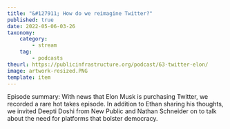 ```yaml
---
title: "&#127911; How do we reimagine Twitter?"
published: true
date: 2022-05-06-03-26
taxonomy:
    category:
        - stream
    tag:
        - podcasts
theurl: https://publicinfrastructure.org/podcast/63-twitter-elon/
image: artwork-resized.PNG
template: item
---
```


Episode summary: With news that Elon Musk is purchasing Twitter, we recorded a rare hot takes episode. In addition to Ethan sharing his thoughts, we invited Deepti Doshi from New Public and Nathan Schneider on to talk about the need for platforms that bolster democracy.
